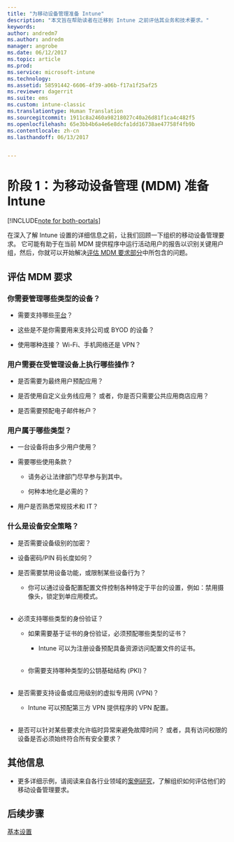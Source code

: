 ```yaml
---
title: "为移动设备管理准备 Intune"
description: "本文旨在帮助读者在迁移到 Intune 之前评估其业务和技术要求。"
keywords: 
author: andredm7
ms.author: andredm
manager: angrobe
ms.date: 06/12/2017
ms.topic: article
ms.prod: 
ms.service: microsoft-intune
ms.technology: 
ms.assetid: 58591442-6606-4f39-a06b-f17a1f25af25
ms.reviewer: dagerrit
ms.suite: ems
ms.custom: intune-classic
ms.translationtype: Human Translation
ms.sourcegitcommit: 1911c8a2460a98218027c40a26d81f1ca4c482f5
ms.openlocfilehash: 65e3bb4b6a4e6e8dcfa1dd16738ae47758f4fb9b
ms.contentlocale: zh-cn
ms.lasthandoff: 06/13/2017


---
```


# <a name="phase-1-prepare-intune-for-mobile-device-management-mdm"></a>阶段 1：为移动设备管理 (MDM) 准备 Intune

[!INCLUDE[note for both-portals](./includes/note-for-both-portals.md)]

在深入了解 Intune 设置的详细信息之前，让我们回顾一下组织的移动设备管理要求。 它可能有助于在当前 MDM 提供程序中运行活动用户的报告以识别关键用户组，然后，你就可以开始解决[评估 MDM 要求部分](migration-guide-prepare.md#assess-mdm-requirements)中所包含的问题。

## <a name="assess-mdm-requirements"></a>评估 MDM 要求

### <a name="what-kinds-of-devices-do-you-need-to-manage"></a>你需要管理哪些类型的设备？

-   需要支持哪些[平台](/intune-classic/get-started/supported-mobile-devices-and-computers)？

-   这些是不是你需要用来支持公司或 BYOD 的设备？

-   使用哪种连接？ Wi-Fi、手机网络还是 VPN？

### <a name="what-do-your-users-need-to-do-on-managed-devices"></a>用户需要在受管理设备上执行哪些操作？

-   是否需要为最终用户预配应用？

-   是否使用自定义业务线应用？ 或者，你是否只需要公共应用商店应用？

-   是否需要预配电子邮件帐户？

### <a name="what-kinds-of-users"></a>用户属于哪些类型？

-   一台设备将由多少用户使用？

-   需要哪些使用条款？

    -   请务必让法律部门尽早参与到其中。

    -   何种本地化是必需的？

-   用户是否熟悉常规技术和 IT？

### <a name="what-is-your-device-security-policy"></a>什么是设备安全策略？

-   是否需要设备级别的加密？

-   设备密码/PIN 码长度如何？

-   是否需要禁用设备功能，或限制某些设备行为？

    -   你可以通过设备配置配置文件控制各种特定于平台的设置，例如：禁用摄像头，锁定到单应用模式。
<br></br>
-   必须支持哪些类型的身份验证？

    -   如果需要基于证书的身份验证，必须预配哪些类型的证书？

        -   Intune 可以为注册设备预配具备资源访问配置文件的证书。
<br></br>
    -   你需要支持哪种类型的公钥基础结构 (PKI)？
<br></br>
-   是否需要支持设备或应用级别的虚拟专用网 (VPN)？

    -   Intune 可以预配第三方 VPN 提供程序的 VPN 配置。
<br></br>
-   是否可以针对某些要求允许临时异常来避免故障时间？ 或者，具有访问权限的设备是否必须始终符合所有安全要求？

## <a name="additional-information"></a>其他信息

-   更多详细示例，请阅读来自各行业领域的[案例研究](https://customers.microsoft.com/story/mwh-global-now-part-of-stantec-secures-mobile-devices-with-intune)，了解组织如何评估他们的移动设备管理要求。

## <a name="next-steps"></a>后续步骤

[基本设置](migration-guide-setup.md)

